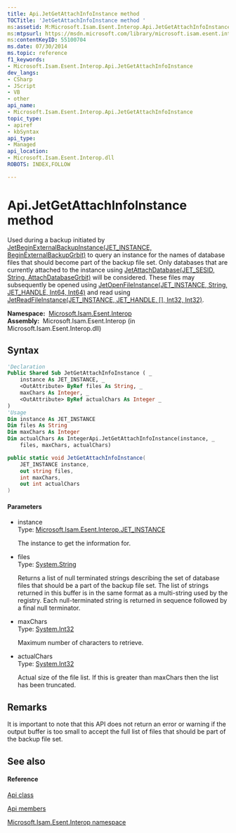 ```yaml
---
title: Api.JetGetAttachInfoInstance method 
TOCTitle: 'JetGetAttachInfoInstance method '
ms:assetid: M:Microsoft.Isam.Esent.Interop.Api.JetGetAttachInfoInstance(Microsoft.Isam.Esent.Interop.JET_INSTANCE,System.String@,System.Int32,System.Int32@)
ms:mtpsurl: https://msdn.microsoft.com/library/microsoft.isam.esent.interop.api.jetgetattachinfoinstance(v=EXCHG.10)
ms:contentKeyID: 55100704
ms.date: 07/30/2014
ms.topic: reference
f1_keywords:
- Microsoft.Isam.Esent.Interop.Api.JetGetAttachInfoInstance
dev_langs:
- CSharp
- JScript
- VB
- other
api_name: 
- Microsoft.Isam.Esent.Interop.Api.JetGetAttachInfoInstance
topic_type: 
- apiref
- kbSyntax
api_type: 
- Managed
api_location: 
- Microsoft.Isam.Esent.Interop.dll
ROBOTS: INDEX,FOLLOW

---
```


# Api.JetGetAttachInfoInstance method

Used during a backup initiated by [JetBeginExternalBackupInstance(JET_INSTANCE, BeginExternalBackupGrbit)](./api.jetbeginexternalbackupinstance-method.md) to query an instance for the names of database files that should become part of the backup file set. Only databases that are currently attached to the instance using [JetAttachDatabase(JET_SESID, String, AttachDatabaseGrbit)](./api.jetattachdatabase-method.md) will be considered. These files may subsequently be opened using [JetOpenFileInstance(JET_INSTANCE, String, JET_HANDLE, Int64, Int64)](./api.jetopenfileinstance-method.md) and read using [JetReadFileInstance(JET_INSTANCE, JET_HANDLE, \[\], Int32, Int32)](./api.jetreadfileinstance-method.md).

**Namespace:**  [Microsoft.Isam.Esent.Interop](./microsoft.isam.esent.interop-namespace.md)  
**Assembly:**  Microsoft.Isam.Esent.Interop (in Microsoft.Isam.Esent.Interop.dll)

## Syntax

``` vb
'Declaration
Public Shared Sub JetGetAttachInfoInstance ( _
    instance As JET_INSTANCE, _
    <OutAttribute> ByRef files As String, _
    maxChars As Integer, _
    <OutAttribute> ByRef actualChars As Integer _
)
'Usage
Dim instance As JET_INSTANCE
Dim files As String
Dim maxChars As Integer
Dim actualChars As IntegerApi.JetGetAttachInfoInstance(instance, _
    files, maxChars, actualChars)
```

``` csharp
public static void JetGetAttachInfoInstance(
    JET_INSTANCE instance,
    out string files,
    int maxChars,
    out int actualChars
)
```

#### Parameters

  - instance  
    Type: [Microsoft.Isam.Esent.Interop.JET_INSTANCE](./jet-instance-structure.md)  
    
    The instance to get the information for.

<!-- end list -->

  - files  
    Type: [System.String](/dotnet/api/system.string)  
    
    Returns a list of null terminated strings describing the set of database files that should be a part of the backup file set. The list of strings returned in this buffer is in the same format as a multi-string used by the registry. Each null-terminated string is returned in sequence followed by a final null terminator.

<!-- end list -->

  - maxChars  
    Type: [System.Int32](/dotnet/api/system.int32)  
    
    Maximum number of characters to retrieve.

<!-- end list -->

  - actualChars  
    Type: [System.Int32](/dotnet/api/system.int32)  
    
    Actual size of the file list. If this is greater than maxChars then the list has been truncated.

## Remarks

It is important to note that this API does not return an error or warning if the output buffer is too small to accept the full list of files that should be part of the backup file set.

## See also

#### Reference

[Api class](./api-class.md)

[Api members](./api-members.md)

[Microsoft.Isam.Esent.Interop namespace](./microsoft.isam.esent.interop-namespace.md)